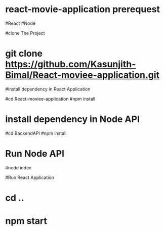 # react-movie-application prerequest 

#React
#Node 

#clone The Project 

# git clone https://github.com/Kasunjith-Bimal/React-moviee-application.git

#install dependency in React Application 

#cd React-moviee-application
#npm install

# install dependency in Node API

#cd BackendAPI
#npm install

# Run Node API 

#node index 

#Run React Application 

# cd ..
# npm start 
